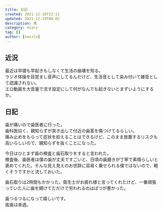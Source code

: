 ```yaml
---
title: 日記
created: 2021-12-18T22:13
updated: 2021-12-19T00:03
description: 寒
category: diary
tag: []
author: [nozzle]
---
```


## 近況
最近は早寝も早起きもしなくて生活の崩壊を知る。  
ラジオ体操を目覚まし音声にしてるんだけど、生活音として染み付いて雑音として認識されない。  
エロ動画を大音量で流す設定にして何がなんでも起きないとまずいようにするか。  


## 日記

歯が痛いので歯医者に行った。  
歯科医曰く、親知らずが突き出して付近の歯茎を傷つけてるらしい。  
痛み止めをもらって症状を抑えることはできるけど、このまま放置するリスクも高いらしいので、親知らずを抜くことになった。  

今日はひとまず歯の検査と歯石取りをすると言われた。  
検査後、歯医者は僕の歯が丈夫ですごいと、日頃の歯磨きが丁寧で素晴らしいと褒めてくれた。そんな見え見えのお世辞に容易く乗せられる僕ではないので、軽くそうですかと流しておいた。  

歯石取りは2時間もかかった。衛生士がお疲れ様と言ってくれたけど、一番頑張っていた人に歯を開けてただけで労われるのはばつが悪かった。  

歯つるつるになって嬉しいです。  
抜歯は来週。  




